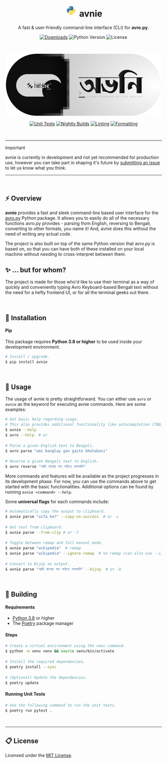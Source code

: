 <!-- SPDX-License-Identifier: MIT -->

<div align="center">

# <img src="https://raw.githubusercontent.com/github/explore/80688e429a7d4ef2fca1e82350fe8e3517d3494d/topics/python/python.png" height="40px"/> avnie

A fast & user-friendly command-line interface (CLI) for **avro.py**.

[![Downloads](https://static.pepy.tech/personalized-badge/avnie?period=total&units=international_system&left_color=grey&right_color=black&left_text=Downloads)](https://pepy.tech/project/avnie)
![Python Version](https://img.shields.io/pypi/pyversions/avro.py.svg?color=black&label=Python)
![License](https://img.shields.io/pypi/l/avnie.svg?color=black&label=License)

<br>

<img src="https://github.com/hitblast/avnie/blob/main/assets/banner.png?raw=True" style="width: 500px; height: auto;"><br>

[![Unit Tests](https://github.com/hitblast/avnie/actions/workflows/unit-tests.yml/badge.svg?branch=main)](https://github.com/hitblast/avnie/actions/workflows/unit-tests.yml)
[![Nightly Builds](https://github.com/hitblast/avnie/actions/workflows/nightly.yml/badge.svg?branch=main)](https://github.com/hitblast/avnie/actions/workflows/nightly.yml)
[![Linting](https://github.com/hitblast/avnie/actions/workflows/linting.yml/badge.svg)](https://github.com/hitblast/avnie/actions/workflows/linting.yml)
[![Formatting](https://github.com/hitblast/avnie/actions/workflows/formatting.yml/badge.svg)](https://github.com/hitblast/avnie/actions/workflows/formatting.yml)

<br>

</div>

---

> [!IMPORTANT]
> avnie is currently in development and not yet recommended for production use, however you can take part in shaping it's future by [submitting an issue](https://github.com/hitblast/avnie/issues) to let us know what you think.

---

<br>

## ⚡ Overview

**avnie** provides a fast and sleek command-line based user interface for the [avro.py](https://github.com/hitblast/avro.py) Python package. It allows you to easily do all of the necessary functions avro.py provides - parsing from English, reversing to Bengali, converting to other formats, you name it! And, avnie does this without the need of writing any actual code.

The project is also built on top of the same Python version that avro.py is based on, so that you can have both of these installed on your local machine without needing to cross-interpret between them.

## ✨ ... but for whom?

The project is made for those who'd like to use their terminal as a way of quickly and conveniently typing Avro Keyboard-based Bengali text without the need for a hefty frontend UI, or for all the terminal geeks out there.

<br>

## 🔨 Installation

#### Pip
This package requires **Python 3.8 or higher** to be used inside your development environment.

```sh
# Install / upgrade.
$ pip install avnie
```

<br>

## 🚀 Usage

The usage of avnie is pretty straightforward. You can either use `avro` or `avnie` as the keyword for executing avnie commands. Here are some examples:

```sh
# Get basic help regarding usage.
# This also provides additional functionality like autocompletion (TBA).
$ avnie --help
$ avro --help  # or

# Parse a given English text to Bengali.
$ avro parse "ami banglay gan gaite bhalobasi"

# Reverse a given Bengali text to English.
$ avro reverse "আমি বাংলায় গান গাইতে ভালবাসি"
```

More commands and features will be available as the project progresses in its development phase. For now, you can use the commands above to get started with the basic functionalities. Additional options can be found by running `avnie <command> --help`.

Some **universal flags** for each commands include:
```sh
# Automatically copy the output to clipboard.
$ avnie parse "oiTa ke?" --copy-on-success  # or -c

# Get text from clipboard.
$ avnie parse --from-clip # or -f

# Toggle between remap and full manual mode.
$ avnie parse "wikipedia"  # remap
$ avnie parse "wikipedia" --ignore-remap  # no remap (can also use --i)

# Convert to Bijoy on output.
$ avnie parse "আমি বাংলায় গান গাইতে ভালবাসি" --bijoy  # or -b
```

<br>

## 🔨 Building

#### Requirements
- [Python 3.8](https://www.python.org) or higher
- The [Poetry](https://python-poetry.org) package manager


#### Steps

```sh
# Create a virtual environment using the venv command.
$ python -m venv venv && source venv/bin/activate

# Install the required dependencies.
$ poetry install --sync

# (Optional) Update the dependencies.
$ poetry update
```

#### Running Unit Tests

```sh
# Use the following command to run the unit tests.
$ poetry run pytest .
```

<br>

---

## 📋 License

Licensed under the [MIT License](https://github.com/hitblast/avnie/blob/main/LICENSE).
